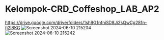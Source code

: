 # Kelompok-CRD_Coffeshop_LAB_AP2
https://drive.google.com/drive/folders/1sh8G1nfniSD8Ji2sQwCg281n-fj2l8KG
![Screenshot 2024-06-10 215204](https://github.com/CikitaSembiring/Kelompok-CRD_Coffeshop_LAB_AP2/assets/153575324/cf2c9353-5293-4a40-97da-6643e25cf123)
![Screenshot 2024-06-10 215242](https://github.com/CikitaSembiring/Kelompok-CRD_Coffeshop_LAB_AP2/assets/153575324/b4c0e008-8320-4dc3-a300-4b5ee35b902a)
